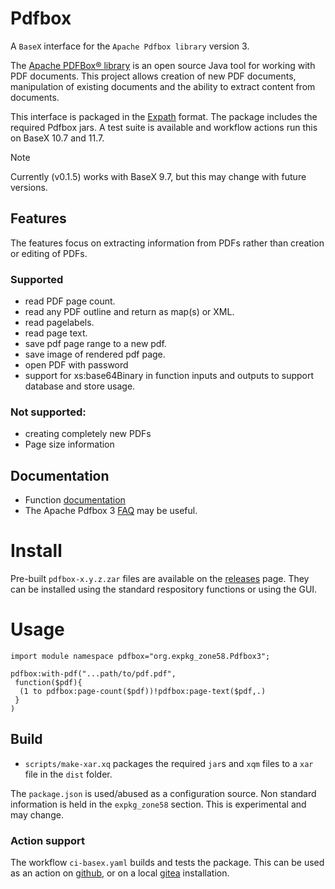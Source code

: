 # Pdfbox
A `BaseX` interface for the `Apache Pdfbox library` version 3. 

The [Apache PDFBox® library](https://pdfbox.apache.org/) is an open source Java tool for working with PDF documents. This project allows creation of new PDF documents, manipulation of existing documents and the ability to extract content from documents.

This interface is packaged in the [Expath](https://docs.basex.org/main/Repository#expath_packaging) format. The package includes the required Pdfbox jars.
A test suite is available and workflow actions run this on BaseX 10.7 and 11.7.

> [!NOTE]  
>Currently (v0.1.5) works with BaseX 9.7, but this may change with future versions.

## Features

The features focus on extracting information from PDFs rather than creation or editing of PDFs.
### Supported
* read PDF page count.
* read any PDF outline and return as map(s) or XML.
* read pagelabels.
* read page text.
* save pdf page range to a new pdf.
* save image of rendered pdf page.
* open PDF with password
* support for xs:base64Binary in function inputs and outputs to support database and store usage.

### Not supported:
* creating completely new PDFs
* Page size information

## Documentation
* Function [documentation](doc.md)  
* The Apache Pdfbox 3 [FAQ](https://pdfbox.apache.org/3.0/faq.html) may be useful.

# Install
Pre-built `pdfbox-x.y.z.zar` files are available on the [releases](../../releases) page. They can be installed using the standard respository functions or using the GUI.

# Usage
```xquery
import module namespace pdfbox="org.expkg_zone58.Pdfbox3";

pdfbox:with-pdf("...path/to/pdf.pdf",
 function($pdf){
  (1 to pdfbox:page-count($pdf))!pdfbox:page-text($pdf,.)
 }
)
```

## Build

* `scripts/make-xar.xq` packages the required `jar`s and `xqm` files to a `xar` file in the `dist` folder.

The `package.json` is used/abused as a configuration source. Non standard information is held in the `expkg_zone58` section. This is experimental and may change.
### Action support

The workflow `ci-basex.yaml` builds and tests the package. This can be used as an action on [github](https://github.com/features/actions), or on a local [gitea](https://docs.gitea.com/usage/actions/overview) installation.

